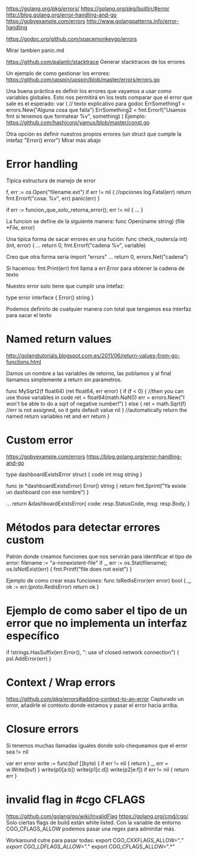 https://golang.org/pkg/errors/
https://golang.org/pkg/builtin/#error
http://blog.golang.org/error-handling-and-go
https://gobyexample.com/errors
http://www.golangpatterns.info/error-handling

https://godoc.org/github.com/spacemonkeygo/errors

Mirar tambien panic.md

https://github.com/palantir/stacktrace
Generar stacktraces de los errores

Un ejemplo de como gestionar los errores:
https://github.com/upspin/upspin/blob/master/errors/errors.go

Una buena práctica es definir los errores que vayamos a usar como variables globales. Esto nos permitirá en los tests comparar que el error que sale es el esperado:
var (
   // texto explicativo para godoc
   ErrSomething1 = errors.New("Alguna cosa que falla")
   ErrSomething2 = fmt.Errorf("Usamos fmt si tenemos que formatear %v", something)
)
Ejemplo: https://github.com/hashicorp/yamux/blob/master/const.go

Otra opción es definir nuestros propios errores (un struct que cumple la intefaz "Error() error")
Mirar más abajo



# Error handling
Tipica estructura de manejo de error

f, err := os.Open("filename.ext")
if err != nil {
    //opciones
    log.Fatal(err)
    return fmt.Errorf("cosa: %v", err)
    panic(err)
}

if err := funcion_que_solo_retorna_error(); err != nil {
    ...
}

La funcion se define de la siguiente manera:
func Open(name string) (file *File, error)


Una tipica forma de sacar errores en una fución:
func check_routers(a int) (int, error) {
    ...
    return 0, fmt.Errorf("cadena %v", variable)

Creo que otra forma seria
import "errors"
    ...
    return 0, errors.Net("cadena")


Si hacemos:
fmt.Print(err)
  fmt llama a err.Error para obtener la cadena de texto




Nuestro error solo tiene que cumplir una intefaz:

type error interface {
    Error() string
}

Podemos definirlo de cualquier manera con total que tengamos esa interfaz para sacar el texto


# Named return values
http://golangtutorials.blogspot.com.es/2011/06/return-values-from-go-functions.html

Damos un nombre a las variables de retorno, las poblamos y al final llamamos simplemente a return sin parametros.

func MySqrt2(f float64) (ret float64, err error) {
    if (f < 0) {
        //then you can use those variables in code
        ret = float64(math.NaN())
        err = errors.New("I won't be able to do a sqrt of negative number!")
    } else {
        ret = math.Sqrt(f)
        //err is not assigned, so it gets default value nil
    }
    //automatically return the named return variables ret and err
    return
}



# Custom error
https://gobyexample.com/errors
https://blog.golang.org/error-handling-and-go

type dashboardExistsError struct {
  code int
  msg string
}

func (e *dashboardExistsError) Error() string {
  return fmt.Sprint("Ya existe un dashboard con ese nombre")
}


...
return &dashboardExistsError{
      code: resp.StatusCode,
      msg: resp.Body,
    }



# Métodos para detectar errores custom
Patrón donde creamos funciones que nos servirán para identificar el tipo de error:
filename := "a-nonexistent-file"
if _, err := os.Stat(filename); os.IsNotExist(err) {
  fmt.Printf("file does not exist")
}


Ejemplo de como crear esas funciones:
func IsRedisError(err error) bool {
  _, ok := err.(proto.RedisError)
  return ok
}



# Ejemplo de como saber el tipo de un error que no implementa un interfaz específico
if !strings.HasSuffix(err.Error(), ": use of closed network connection") {
  psl.AddError(err)
}




# Context / Wrap errors
https://github.com/pkg/errors#adding-context-to-an-error
Capturado un error, añadirle el contexto donde estamos y pasar el error hacia arriba.



# Closure errors
Si tenemos muchas llamadas iguales donde solo chequeamos que el error sea != nil

var err error
write := func(buf []byte) {
  if err != nil {
    return
  }
  _, err = w.Write(buf)
}
write(p0[a:b])
write(p1[c:d])
write(p2[e:f])
if err != nil {
  return err
}



# invalid flag in #cgo CFLAGS
https://github.com/golang/go/wiki/InvalidFlag
https://golang.org/cmd/cgo/
Solo ciertas flags de build están white listed.
Con la variable de entorno CGO_CFLAGS_ALLOW podemos pasar una regex para adminitar más.

Workaround cutre para pasar todas:
export CGO_CXXFLAGS_ALLOW=".*"
export CGO_LDFLAGS_ALLOW=".*"
export CGO_CFLAGS_ALLOW=".*"

